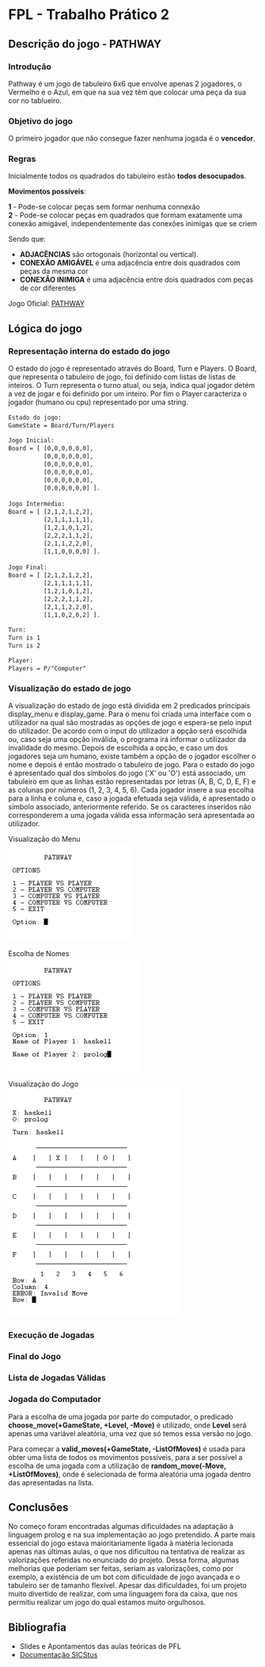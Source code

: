 # FPL - Trabalho Prático 2

## Descrição do jogo - PATHWAY

### Introdução

Pathway é um jogo de tabuleiro 6x6 que envolve apenas 2 jogadores, o Vermelho e o Azul, em que na sua vez têm que colocar uma peça da sua cor no tablueiro.

### Objetivo do jogo

O primeiro jogador que não consegue fazer nenhuma jogada é o **vencedor**.

### Regras

Inicialmente todos os quadrados do tabuleiro estão **todos desocupados**.  

**Movimentos possíveis**:

**1** - Pode-se colocar peças sem formar nenhuma connexão  
**2** - Pode-se colocar peças em quadrados que formam exatamente uma conexão amigável, independentemente das conexões inimigas que se criem

Sendo que:
 - **ADJACÊNCIAS** são ortogonais (horizontal ou vertical).
 - **CONEXÃO AMIGÁVEL** é uma adjacência entre dois quadrados com peças da mesma cor
 - **CONEXÂO INIMIGA** é uma adjacência entre dois quadrados com peças de cor diferentes

 Jogo Oficial: [PATHWAY](http://www.marksteeregames.com/Pathway_rules.pdf)


## Lógica do jogo

### Representação interna do estado do jogo

O estado do jogo é representado através do Board, Turn e Players.  O Board, que representa o tabuleiro de jogo, foi definido com listas de listas de inteiros. O Turn representa o turno atual, ou seja, indica qual jogador detém a vez de jogar e foi definido por um inteiro. Por fim o Player caracteriza o jogador (humano ou cpu) representado por uma string.
  
``` 
Estado do jogo:
GameState = Board/Turn/Players
``` 

```
Jogo Inicial:  
Board = [ [0,0,0,0,0,0], 
          [0,0,0,0,0,0],
          [0,0,0,0,0,0], 
          [0,0,0,0,0,0],
          [0,0,0,0,0,0],
          [0,0,0,0,0,0] ]. 

Jogo Intermédio:  
Board = [ [2,1,2,1,2,2],
          [2,1,1,1,1,1],
          [1,2,1,0,1,2],
          [2,2,2,1,1,2], 
          [2,1,1,2,2,0], 
          [1,1,0,0,0,0] ].

Jogo Final:  
Board = [ [2,1,2,1,2,2], 
          [2,1,1,1,1,1],
          [1,2,1,0,1,2], 
          [2,2,2,1,1,2],
          [2,1,1,2,2,0], 
          [1,1,0,2,0,2] ].
``` 

``` 
Turn:  
Turn is 1  
Turn is 2
```

```
Player:  
Players = P/"Computer"
```  

    

### Visualização do estado de jogo

A visualização do estado de jogo está dividida em 2 predicados principais display_menu e display_game. Para o menu foi criada uma interface com o utilizador na qual são mostradas as opções de jogo e espera-se pelo input do utilizador. De acordo com o input do utilizador a opção será escolhida ou, caso seja uma opção inválida, o programa irá informar o utilizador da invalidade do mesmo. Depois de escolhida a opção, e caso um dos jogadores seja um humano, existe também a opção de o jogador escolher o nome e depois é então mostrado o tabuleiro de jogo. Para o estado do jogo é apresentado qual dos símbolos do jogo ('X' ou 'O') está associado, um tabuleiro em que as linhas estão representadas por letras (A, B, C, D, E, F) e as colunas por números (1, 2, 3, 4, 5, 6). Cada jogador insere a sua escolha para a linha e coluna e, caso a jogada efetuada seja válida, é apresentado o símbolo associado, anteriormente referido. Se os caracteres inseridos não corresponderem a uma jogada válida essa informação será apresentada ao utilizador.
 
Visualização do Menu  
![menu](img/menu_view.png)

Escolha de Nomes  
![name](img/names.png)

Visualização do Jogo  
![game](img/game_view.png)


### Execução de Jogadas

### Final do Jogo

### Lista de Jogadas Válidas

### Jogada do Computador

Para a escolha de uma jogada por parte do computador, o predicado **choose_move(+GameState, +Level, -Move)** é utilizado, onde **Level** será apenas uma variável aleatória, uma vez que só temos essa versão no jogo.

Para começar a **valid_moves(+GameState, -ListOfMoves)** é usada para obter uma lista de todos os movimentos possíveis, para a ser possível a escolha de uma jogada com a utilização de **random_move(-Move, +ListOfMoves)**, onde é selecionada de forma aleatória uma jogada dentro das apresentadas na lista.



## Conclusões

No começo foram encontradas algumas dificuldades na adaptação à linguagem prolog e na sua implementação ao jogo pretendido. A parte mais essencial do jogo estava maioritariamente ligada à matéria lecionada apenas nas últimas aulas, o que nos dificultou na tentativa de realizar as valorizações referidas no enunciado do projeto. Dessa forma, algumas melhorias que poderiam ser feitas, seriam as valorizações, como por exemplo, a existência de um bot com dificuldade de jogo avançada e o tabuleiro ser de tamanho flexível. Apesar das dificuldades, foi um projeto muito divertido de realizar, com uma linguagem fora da caixa, que nos permitiu realizar um jogo do qual estamos muito orgulhosos.

## Bibliografia
- Slides e Apontamentos das aulas teóricas de PFL
- [Documentação SICStus](https://sicstus.sics.se/documentation.html)
